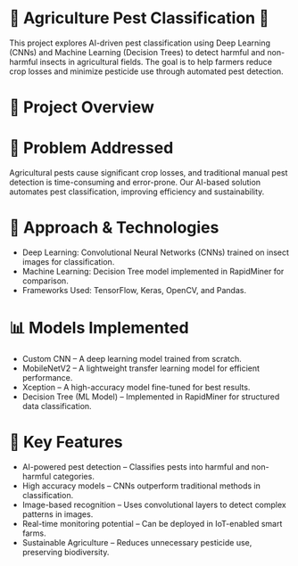 # 🌱 Agriculture Pest Classification 🐛

This project explores AI-driven pest classification using Deep Learning (CNNs) and Machine Learning (Decision Trees) to detect harmful and non-harmful insects in agricultural fields. The goal is to help farmers reduce crop losses and minimize pesticide use through automated pest detection.

# 📌 Project Overview

# 🚜 Problem Addressed

Agricultural pests cause significant crop losses, and traditional manual pest detection is time-consuming and error-prone. Our AI-based solution automates pest classification, improving efficiency and sustainability.

# 🔬 Approach & Technologies

- Deep Learning: Convolutional Neural Networks (CNNs) trained on insect images for classification.
- Machine Learning: Decision Tree model implemented in RapidMiner for comparison.
- Frameworks Used: TensorFlow, Keras, OpenCV, and Pandas.
  
# 📊 Models Implemented

- Custom CNN – A deep learning model trained from scratch.
- MobileNetV2 – A lightweight transfer learning model for efficient performance.
- Xception – A high-accuracy model fine-tuned for best results.
- Decision Tree (ML Model) – Implemented in RapidMiner for structured data classification.

# 🎯 Key Features

- AI-powered pest detection – Classifies pests into harmful and non-harmful categories.
- High accuracy models – CNNs outperform traditional methods in classification.
- Image-based recognition – Uses convolutional layers to detect complex patterns in images.
- Real-time monitoring potential – Can be deployed in IoT-enabled smart farms.
-  Sustainable Agriculture – Reduces unnecessary pesticide use, preserving biodiversity.
